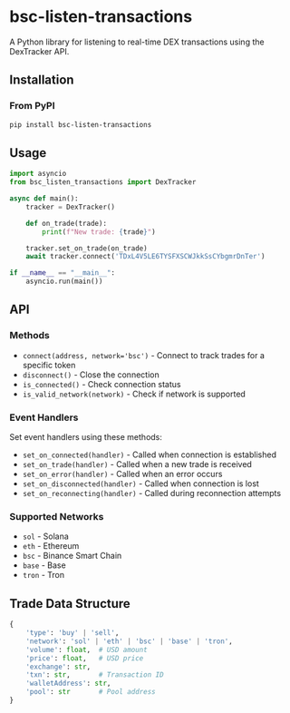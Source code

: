 # bsc-listen-transactions

A Python library for listening to real-time DEX transactions using the DexTracker API.

## Installation

### From PyPI

```bash
pip install bsc-listen-transactions
```

## Usage

```python
import asyncio
from bsc_listen_transactions import DexTracker

async def main():
    tracker = DexTracker()

    def on_trade(trade):
        print(f"New trade: {trade}")

    tracker.set_on_trade(on_trade)
    await tracker.connect('TDxL4V5LE6TYSFXSCWJkkSsCYbgmrDnTer')

if __name__ == "__main__":
    asyncio.run(main())
```

## API

### Methods

- `connect(address, network='bsc')` - Connect to track trades for a specific token
- `disconnect()` - Close the connection
- `is_connected()` - Check connection status
- `is_valid_network(network)` - Check if network is supported

### Event Handlers

Set event handlers using these methods:
- `set_on_connected(handler)` - Called when connection is established
- `set_on_trade(handler)` - Called when a new trade is received
- `set_on_error(handler)` - Called when an error occurs
- `set_on_disconnected(handler)` - Called when connection is lost
- `set_on_reconnecting(handler)` - Called during reconnection attempts

### Supported Networks

- `sol` - Solana
- `eth` - Ethereum
- `bsc` - Binance Smart Chain
- `base` - Base
- `tron` - Tron

## Trade Data Structure

```python
{
    'type': 'buy' | 'sell',
    'network': 'sol' | 'eth' | 'bsc' | 'base' | 'tron',
    'volume': float,  # USD amount
    'price': float,   # USD price
    'exchange': str,
    'txn': str,       # Transaction ID
    'walletAddress': str,
    'pool': str       # Pool address
}
```
